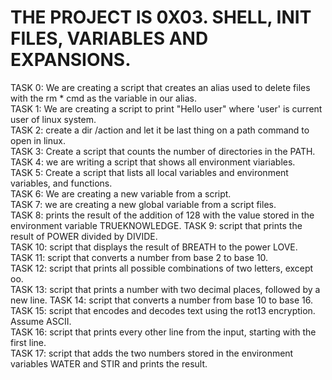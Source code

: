 # THE PROJECT IS 0X03. SHELL, INIT FILES, VARIABLES AND EXPANSIONS.  
TASK 0: We are creating a script that creates an alias used to delete files with the rm * cmd as the variable in our alias.  
TASK 1: We are creating a script to print "Hello user" where 'user' is current user of linux system.  
TASK 2: create a dir /action and let it be last thing on a path command to open in linux.  
TASK 3: Create a script that counts the number of directories in the PATH.   
TASK 4: we are writing a script that shows all environment viariables.   
TASK 5: Create a script that lists all local variables and environment variables, and functions.  
TASK 6: We are creating a new variable from a script.  
TASK 7: we are creating a new global variable from a script files.  
TASK 8: prints the result of the addition of 128 with the value stored in the environment variable TRUEKNOWLEDGE. 
TASK 9: script that prints the result of POWER divided by DIVIDE.  
TASK 10: script that displays the result of BREATH to the power LOVE.   
TASK 11: script that converts a number from base 2 to base 10.  
TASK 12: script that prints all possible combinations of two letters, except oo.  
TASK 13: script that prints a number with two decimal places, followed by a new line. 
TASK 14: script that converts a number from base 10 to base 16.  
TASK 15: script that encodes and decodes text using the rot13 encryption. Assume ASCII.   
TASK 16: script that prints every other line from the input, starting with the first line.  
TASK 17: script that adds the two numbers stored in the environment variables WATER and STIR and prints the result.      

